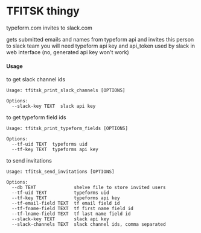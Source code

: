 # TFITSK thingy
typeform.com invites to slack.com

gets submitted emails and names from typeform api and invites this person to slack team
you will need typeform api key and api_token used by slack in web interface (no, generated api key won't work)

#### Usage 
to get slack channel ids
```
Usage: tfitsk_print_slack_channels [OPTIONS]

Options:
  --slack-key TEXT  slack api key
```

to get typeform field ids
```
Usage: tfitsk_print_typeform_fields [OPTIONS]

Options:
  --tf-uid TEXT  typeforms uid
  --tf-key TEXT  typeforms api key
```

to send invitations
```
Usage: tfitsk_send_invitations [OPTIONS]

Options:
  --db TEXT              shelve file to store invited users
  --tf-uid TEXT          typeforms uid
  --tf-key TEXT          typeforms api key
  --tf-email-field TEXT  tf email field id
  --tf-fname-field TEXT  tf first name field id
  --tf-lname-field TEXT  tf last name field id
  --slack-key TEXT       slack api key
  --slack-channels TEXT  slack channel ids, comma separated
```
